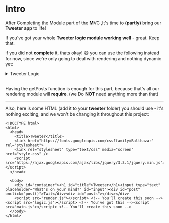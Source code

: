 # Intro

After Completing the Module part of the **M**VC ,It's time to **(partly)** bring our **Tweeter app** to life!

  

If you've got your whole **Tweeter logic module working well** - great. Keep that.

if you did not **complete** it, thats okay! 😄 you can use the following instead for now, since we're only going to deal with rendering and nothing dynamic yet:
<details>
<summary>Tweeter Logic</summary> 

```
const Tweeter = function () {
    const _posts = [
        {
            text: "First post!",
            id: "p1",
            comments: [
                { id: "c1", text: "First comment on first post!" },
                { id: "c2", text: "Second comment on first post!!" },
                { id: "c3", text: "Third comment on first post!!!" }
            ]
        },
        {
            text: "Aw man, I wanted to be first",
            id: "p2",
            comments: [
                { id: "c4", text: "Don't wory second poster, you'll be first one day." },
                { id: "c5", text: "Yeah, believe in yourself!" },
                { id: "c6", text: "Haha second place what a joke." }
            ]
        }
    ]

    const getPosts = () => _posts

    return {
        getPosts: getPosts
    }
}
```

</details>
<br>

Having the getPosts function is enough for this part, because that's all our rendering module will **require**. (we Do **NOT** need anything more than that)

---

Also, here is some HTML (add it to your **tweeter** folder) you should use - it's nothing exciting, and we won't be changing it throughout this project:
```
<!DOCTYPE html>
<html>
  <head>
    <title>Tweeter</title>
    <link href="https://fonts.googleapis.com/css?family=Balthazar" rel="stylesheet">
    <link rel="stylesheet" type="text/css" media="screen" href="style.css" />
    <script src="https://ajax.googleapis.com/ajax/libs/jquery/3.3.1/jquery.min.js"></script>
  </head>
  
  <body>
    <div id="container"><h1 id="title">Tweeter</h1><input type="text" placeholder="What's on your mind?" id="input"><div id="post" onclick="post()">Twit</div><div id="posts"></div></div>
    <script src="render.js"></script> <!-- You'll create this soon --><script src="logic.js"></script> <!-- You've got this --><script src="main.js"></script> <!-- You'll create this soon -->
  </body>
</html>
```